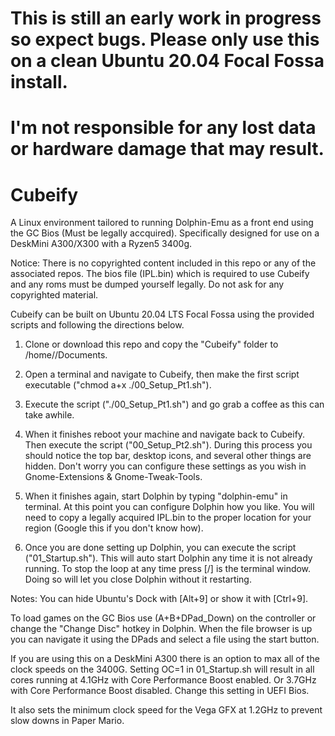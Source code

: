 # This is still an early work in progress so expect bugs. Please only use this on a clean Ubuntu 20.04 Focal Fossa install.
# I'm not responsible for any lost data or hardware damage that may result.

# Cubeify
A Linux environment tailored to running Dolphin-Emu as a front end using the GC Bios (Must be legally accquired).
Specifically designed for use on a DeskMini A300/X300 with a Ryzen5 3400g.

Notice:
There is no copyrighted content included in this repo or any of the associated repos.
The bios file (IPL.bin) which is required to use Cubeify and any roms must be dumped yourself legally.
Do not ask for any copyrighted material.

Cubeify can be built on Ubuntu 20.04 LTS Focal Fossa using the provided scripts and following the directions below.

1) Clone or download this repo and copy the "Cubeify" folder to /home/<Your Username>/Documents.

2) Open a terminal and navigate to Cubeify, then make the first script executable ("chmod a+x ./00_Setup_Pt1.sh").

3) Execute the script ("./00_Setup_Pt1.sh") and go grab a coffee as this can take awhile.

4) When it finishes reboot your machine and navigate back to Cubeify. Then execute the script ("00_Setup_Pt2.sh").
   During this process you should notice the top bar, desktop icons, and several other things are hidden.
   Don't worry you can configure these settings as you wish in Gnome-Extensions & Gnome-Tweak-Tools.
   
5) When it finishes again, start Dolphin by typing "dolphin-emu" in terminal. At this point you can configure Dolphin how you like.
   You will need to copy a legally acquired IPL.bin to the proper location for your region (Google this if you don't know how).

6) Once you are done setting up Dolphin, you can execute the script ("01_Startup.sh").
   This will auto start Dolphin any time it is not already running.
   To stop the loop at any time press [/] is the terminal window.
   Doing so will let you close Dolphin without it restarting.
   
Notes:
You can hide Ubuntu's Dock with [Alt+9] or show it with [Ctrl+9].

To load games on the GC Bios use (A+B+DPad_Down) on the controller or change the "Change Disc" hotkey in Dolphin.
When the file browser is up you can navigate it using the DPads and select a file using the start button.

If you are using this on a DeskMini A300 there is an option to max all of the clock speeds on the 3400G.
Setting OC=1 in 01_Startup.sh will result in all cores running at 4.1GHz with Core Performance Boost enabled.
Or 3.7GHz with Core Performance Boost disabled. Change this setting in UEFI Bios.

It also sets the minimum clock speed for the Vega GFX at 1.2GHz to prevent slow downs in Paper Mario.
